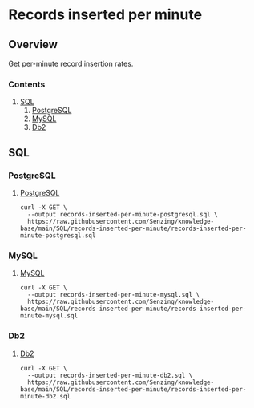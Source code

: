 # Records inserted per minute

## Overview

Get per-minute record insertion rates.

### Contents

1. [SQL](#sql)
    1. [PostgreSQL](#postgresql)
    1. [MySQL](#mysql)
    1. [Db2](#db2)

## SQL

### PostgreSQL

1. [PostgreSQL](records-inserted-per-minute-postgresql.sql)

    ```console
    curl -X GET \
      --output records-inserted-per-minute-postgresql.sql \
      https://raw.githubusercontent.com/Senzing/knowledge-base/main/SQL/records-inserted-per-minute/records-inserted-per-minute-postgresql.sql
    ```

### MySQL

1. [MySQL](records-inserted-per-minute-mysql.sql)

    ```console
    curl -X GET \
      --output records-inserted-per-minute-mysql.sql \
      https://raw.githubusercontent.com/Senzing/knowledge-base/main/SQL/records-inserted-per-minute/records-inserted-per-minute-mysql.sql
    ```

### Db2

1. [Db2](records-inserted-per-minute-db2.sql)

    ```console
    curl -X GET \
      --output records-inserted-per-minute-db2.sql \
      https://raw.githubusercontent.com/Senzing/knowledge-base/main/SQL/records-inserted-per-minute/records-inserted-per-minute-db2.sql
    ```
